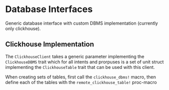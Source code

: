 # Database Interfaces

Generic database interface with custom DBMS implementation (currently only clickhouse).

## Clickhouse Implementation
The `ClickhouseClient` takes a generic parameter implementing the `ClickhouseDBMS` trait which for all intents and prorpuses is a set of unit struct implementing the `ClickhouseTable` trait that can be used with this client.

When creating sets of tables, first call the `clickhouse_dbms!` macro, then define each of the tables with the `remote_clickhouse_table!` proc-macro